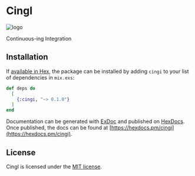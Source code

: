 # CingI

![logo](https://rawgit.com/Rhathe/C-ING-I/master/c-ing-i-logo.svg)


Continuous-ing Integration


## Installation

If [available in Hex](https://hex.pm/docs/publish), the package can be installed
by adding `cingi` to your list of dependencies in `mix.exs`:

```elixir
def deps do
  [
    {:cingi, "~> 0.1.0"}
  ]
end
```

Documentation can be generated with [ExDoc](https://github.com/elixir-lang/ex_doc)
and published on [HexDocs](https://hexdocs.pm). Once published, the docs can
be found at [https://hexdocs.pm/cingi](https://hexdocs.pm/cingi).

## License

CingI is licensed under the [MIT license](LICENSE).
